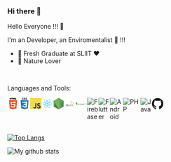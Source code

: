 ### Hi there 👋

 Hello Everyone !!! 👋

 I'm an Developer, an Enviromentalist 🍃 !!!

- 📜 Fresh Graduate at SLIIT ♥ 
- 🌊 Nature Lover





<br />

 Languages and Tools:

<img align="left" alt="HTML5" width="26px" src="https://raw.githubusercontent.com/github/explore/80688e429a7d4ef2fca1e82350fe8e3517d3494d/topics/html/html.png" />
<img align="left" alt="CSS3" width="26px" src="https://raw.githubusercontent.com/github/explore/80688e429a7d4ef2fca1e82350fe8e3517d3494d/topics/css/css.png" />
<img align="left" alt="JavaScript" width="26px" src="https://raw.githubusercontent.com/github/explore/80688e429a7d4ef2fca1e82350fe8e3517d3494d/topics/javascript/javascript.png" />
<img align="left" alt="React" width="26px" src="https://raw.githubusercontent.com/github/explore/80688e429a7d4ef2fca1e82350fe8e3517d3494d/topics/react/react.png" />
<img align="left" alt="Node.js" width="26px" src="https://raw.githubusercontent.com/github/explore/80688e429a7d4ef2fca1e82350fe8e3517d3494d/topics/nodejs/nodejs.png" />
<img align="left" alt="MySQL" width="26px" src="https://raw.githubusercontent.com/github/explore/80688e429a7d4ef2fca1e82350fe8e3517d3494d/topics/mysql/mysql.png" />
<img align="left" alt="MongoDB" width="26px" src="https://raw.githubusercontent.com/github/explore/80688e429a7d4ef2fca1e82350fe8e3517d3494d/topics/mongodb/mongodb.png" />
<img align="left" alt="Firebase" width="26px" src="https://user-images.githubusercontent.com/50723029/94177690-97f35b80-feb7-11ea-94b8-a650ae45253b.png" />
<img align="left" alt="Flutter" width="26px" src="https://user-images.githubusercontent.com/50723029/94177687-96299800-feb7-11ea-97a9-23b440642f66.png" />
<img align="left" alt="Android" width="30px" src="https://user-images.githubusercontent.com/50723029/94178637-fa992700-feb8-11ea-80ec-bdf7cac2667f.png" />
<img align="left" alt="PHP" width="40px" src="https://user-images.githubusercontent.com/50723029/94177692-988bf200-feb7-11ea-944b-f017717a65ac.png" />
<img align="left" alt="Java" width="26px" src="https://user-images.githubusercontent.com/50723029/94178831-4055ef80-feb9-11ea-901c-c46996f32c63.png" />
<img align="left" alt="GitHub" width="26px" src="https://raw.githubusercontent.com/github/explore/78df643247d429f6cc873026c0622819ad797942/topics/github/github.png" />

<Br />


<Br />
<Br />
<Br />

[![Top Langs](https://github-readme-stats.vercel.app/api/top-langs/?username=AsviniSri0721&layout=compact)](https://github.com/AsviniSri0721/README)

![My github stats](https://github-readme-stats.vercel.app/api?username=AsviniSri0721)

